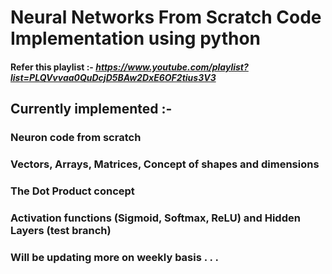 # Neural Networks From Scratch Code Implementation using python

#### Refer this playlist :- *https://www.youtube.com/playlist?list=PLQVvvaa0QuDcjD5BAw2DxE6OF2tius3V3*

## Currently implemented :-
### Neuron code from scratch
### Vectors, Arrays, Matrices, Concept of shapes and dimensions
### The Dot Product concept
### Activation functions (Sigmoid, Softmax, ReLU) and Hidden Layers (test branch)
### Will be updating more on weekly basis . . . 